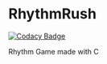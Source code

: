 # RhythmRush

[![Codacy Badge](https://api.codacy.com/project/badge/Grade/64fd50c3270e48beae1017abe965c79a)](https://app.codacy.com/manual/ParkHyeonJae/RhythmRush?utm_source=github.com&utm_medium=referral&utm_content=ParkHyeonJae/RhythmRush&utm_campaign=Badge_Grade_Dashboard)

Rhythm Game made with C

